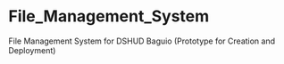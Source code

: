 # File_Management_System
File Management System for DSHUD Baguio (Prototype for Creation and Deployment)
